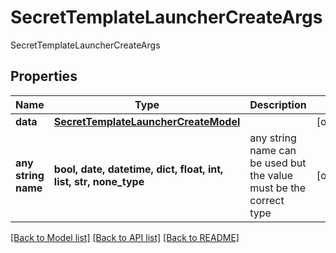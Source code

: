 # SecretTemplateLauncherCreateArgs

SecretTemplateLauncherCreateArgs

## Properties
Name | Type | Description | Notes
------------ | ------------- | ------------- | -------------
**data** | [**SecretTemplateLauncherCreateModel**](SecretTemplateLauncherCreateModel.md) |  | [optional] 
**any string name** | **bool, date, datetime, dict, float, int, list, str, none_type** | any string name can be used but the value must be the correct type | [optional]

[[Back to Model list]](../README.md#documentation-for-models) [[Back to API list]](../README.md#documentation-for-api-endpoints) [[Back to README]](../README.md)


